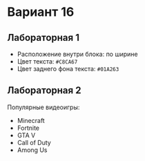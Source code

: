 # Вариант 16 

## Лабораторная 1 
- Расположение внутри блока: по ширине 
- Цвет текста: `#C8CA67` 
- Цвет заднего фона текста: `#01A263` 

## Лабораторная 2 
Популярные видеоигры:
- Minecraft
- Fortnite
- GTA V
- Call of Duty
- Among Us